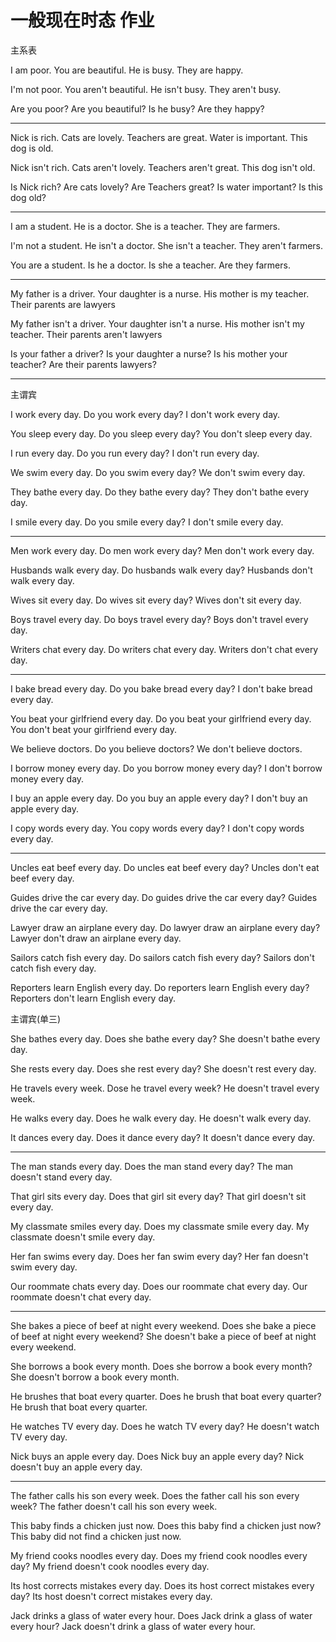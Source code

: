 # 一般现在时态 作业

主系表

I am poor.
You are beautiful.
He is busy.
They are happy.

I'm not poor.
You aren't beautiful.
He isn't busy.
They aren't busy.

Are you poor?
Are you beautiful?
Is he busy?
Are they happy?

---

Nick is rich.
Cats are lovely.
Teachers are great.
Water is important.
This dog is old.

Nick isn't rich.
Cats aren't lovely.
Teachers aren't great.
This dog isn't old.

Is Nick rich?
Are cats lovely?
Are Teachers great?
Is water important?
Is this dog old?

---

I am a student.
He is a doctor.
She is a teacher.
They are farmers.

I'm not a student.
He isn't a doctor.
She isn't a teacher.
They aren't farmers.

You are a student.
Is he a doctor.
Is she a teacher.
Are they farmers.

---

My father is a driver.
Your daughter is a nurse.
His mother is my teacher.
Their parents are lawyers

My father isn't a driver.
Your daughter isn't a nurse.
His mother isn't my teacher.
Their parents aren't lawyers

Is your father a driver?
Is your daughter a nurse?
Is his mother your teacher?
Are their parents lawyers?

---

主谓宾

I work every day.
Do you work every day?
I don't work every day.

You sleep every day.
Do you sleep every day?
You don't sleep every day.

I run every day.
Do you run every day?
I don't run every day.

We swim every day.
Do you swim every day?
We don't swim every day.

They bathe every day.
Do they bathe every day?
They don't bathe every day.

I smile every day.
Do you smile every day?
I don't smile every day.

---

Men work every day.
Do men work every day?
Men don't work every day.

Husbands walk every day.
Do husbands walk every day?
Husbands don't walk every day.

Wives sit every day.
Do wives sit every day?
Wives don't sit every day.

Boys travel every day.
Do boys travel every day?
Boys don't travel every day.

Writers chat every day.
Do writers chat every day.
Writers don't chat every day.

---

I bake bread every day.
Do you bake bread every day?
I don't bake bread every day.

You beat your girlfriend every day.
Do you beat your girlfriend every day.
You don't beat your girlfriend every day.

We believe doctors.
Do you believe doctors?
We don't believe doctors.

I borrow money every day.
Do you borrow money every day?
I don't borrow money every day.

I buy an apple every day.
Do you buy an apple every day?
I don't buy an apple every day.

I copy words every day.
You copy words every day?
I don't copy words every day.

---

Uncles eat beef every day.
Do uncles eat beef every day?
Uncles don't eat beef every day.

Guides drive the car every day.
Do guides drive the car every day?
Guides drive the car every day.

Lawyer draw an airplane every day.
Do lawyer draw an airplane every day?
Lawyer don't draw an airplane every day.

Sailors catch fish every day.
Do sailors catch fish every day?
Sailors don't catch fish every day.

Reporters learn English every day.
Do reporters learn English every day?
Reporters don't learn English every day.

主谓宾(单三)

She bathes every day.
Does she bathe every day?
She doesn't bathe every day.

She rests every day.
Does she rest every day?
She doesn't rest every day.

He travels every week.
Dose he travel every week?
He doesn't travel every week.

He walks every day.
Does he walk every day.
He doesn't walk every day.

It dances every day.
Does it dance every day?
It doesn't dance every day.

---

The man stands every day.
Does the man stand every day?
The man doesn't stand every day.

That girl sits every day.
Does that girl sit every day?
That girl doesn't sit every day.

My classmate smiles every day.
Does my classmate smile every day.
My classmate doesn't smile every day.

Her fan swims every day.
Does her fan swim every day?
Her fan doesn't swim every day.

Our roommate chats every day.
Does our roommate chat every day.
Our roommate doesn't chat every day.

---

She bakes a piece of beef at night every weekend.
Does she bake a piece of beef at night every weekend?
She doesn't bake a piece of beef at night every weekend.

She borrows a book every month.
Does she borrow a book every month?
She doesn't borrow a book every month.

He brushes that boat every quarter.
Does he brush that boat every quarter?
He brush that boat every quarter.

He watches TV every day.
Does he watch TV every day?
He doesn't watch TV every day.

Nick buys an apple every day.
Does Nick buy an apple every day?
Nick doesn't buy an apple every day.

---

The father calls his son every week.
Does the father call his son every week?
The father doesn't call his son every week.

This baby finds a chicken just now.
Does this baby find a chicken just now?
This baby did not find a chicken just now.

My friend cooks noodles every day.
Does my friend cook noodles every day?
My friend doesn't cook noodles every day.

Its host corrects mistakes every day.
Does its host correct mistakes every day?
Its host doesn't correct mistakes every day.

Jack drinks a glass of water every hour.
Does Jack drink a glass of water every hour?
Jack doesn't drink a glass of water every hour.
